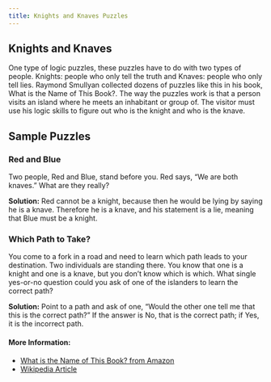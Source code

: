 ```yaml
---
title: Knights and Knaves Puzzles
---
```

## Knights and Knaves

One type of logic puzzles, these puzzles have to do with two types of people. Knights: people who only tell the truth and  Knaves: people who only tell lies. Raymond Smullyan collected dozens of puzzles like this in his book, What is the Name of This Book?. 
The way the puzzles work is that a person visits an island where he meets an inhabitant or group of. The visitor must use his logic skills to figure out who is the knight and who is the knave. 

## Sample Puzzles

### Red and Blue

Two people, Red and Blue, stand before you. Red says, “We are both knaves.” What are they really? 

**Solution:** Red cannot be a knight, because then he would be lying by saying he is a knave. Therefore he is a knave, and his statement is a lie, meaning that Blue must be a knight.

### Which Path to Take?

You come to a fork in a road and need to learn which path leads to your destination. Two individuals are standing there. You know that one is a knight and one is a knave, but you don’t know which is which. What single yes-or-no question could you ask of one of the islanders to learn the correct path?

**Solution:** Point to a path and ask of one, “Would the other one tell me that this is the correct path?” If the answer is No, that is the correct path; if Yes, it is the incorrect path.

<!-- The article goes here, in GitHub-flavored Markdown. Feel free to add YouTube videos, images, and CodePen/JSBin embeds  -->

#### More Information:
* <a href='https://www.amazon.com/gp/product/0486481980/ref=as_li_qf_sp_asin_il_tl?ie=UTF8&camp=1789&creative=9325&creativeASIN=0486481980&linkCode=as2&tag=brenconl05-20&linkId=UU6GFKPWEKZFK2XG' target='_blank' rel='nofollow'>What is the Name of This Book? from Amazon</a>
* <a href='https://en.wikipedia.org/wiki/Knights_and_Knaves' target='_blank' rel='nofollow'>Wikipedia Article</a>


